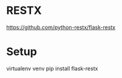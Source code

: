 # RESTX
https://github.com/python-restx/flask-restx

# Setup
virtualenv venv
pip install flask-restx
